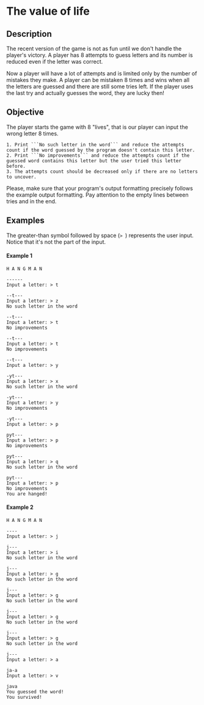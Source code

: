 #  The value of life 
## Description
The recent version of the game is not as fun until we don't handle the player's victory. A player has 8 attempts to guess letters and its number is reduced even if the letter was correct.

Now a player will have a lot of attempts and is limited only by the number of mistakes they make. A player can be mistaken 8 times and wins when all the letters are guessed and there are still some tries left. If the player uses the last try and actually guesses the word, they are lucky then!

## Objective
The player starts the game with 8 "lives", that is our player can input the wrong letter 8 times.

    1. Print ```No such letter in the word``` and reduce the attempts count if the word guessed by the program doesn't contain this letter.
    2. Print ```No improvements``` and reduce the attempts count if the guessed word contains this letter but the user tried this letter before.
    3. The attempts count should be decreased only if there are no letters to uncover.

Please, make sure that your program's output formatting precisely follows the example output formatting. Pay attention to the empty lines between tries and in the end.
## Examples
The greater-than symbol followed by space (```> ```) represents the user input. Notice that it's not the part of the input.

#### Example 1
```
H A N G M A N
 
------
Input a letter: > t
 
--t---
Input a letter: > z
No such letter in the word
 
--t---
Input a letter: > t
No improvements
 
--t---
Input a letter: > t
No improvements
 
--t---
Input a letter: > y
 
-yt---
Input a letter: > x
No such letter in the word
 
-yt---
Input a letter: > y
No improvements
 
-yt---
Input a letter: > p
 
pyt---
Input a letter: > p
No improvements
 
pyt---
Input a letter: > q
No such letter in the word
 
pyt---
Input a letter: > p
No improvements
You are hanged!
```
#### Example 2
```
H A N G M A N
 
----
Input a letter: > j
 
j---
Input a letter: > i
No such letter in the word
 
j---
Input a letter: > g
No such letter in the word
 
j---
Input a letter: > g
No such letter in the word
 
j---
Input a letter: > g
No such letter in the word
 
j---
Input a letter: > g
No such letter in the word
 
j---
Input a letter: > a
 
ja-a
Input a letter: > v
 
java
You guessed the word!
You survived!
```
